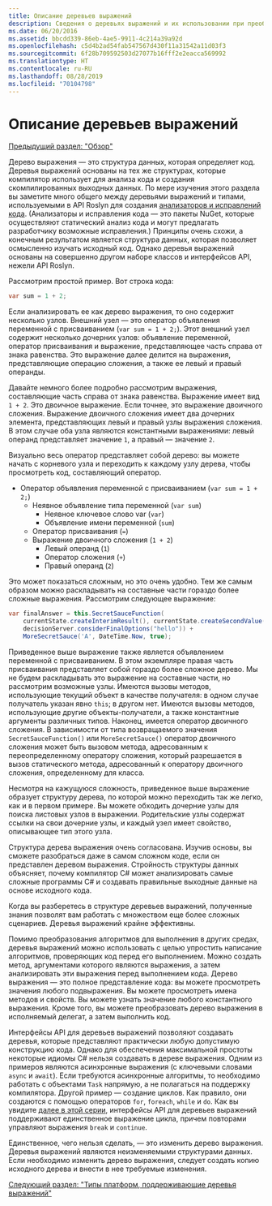 ```yaml
---
title: Описание деревьев выражений
description: Сведения о деревьях выражений и их использовании при преобразовании алгоритмов для выполнения кода во внешних средах и его проверки перед выполнением.
ms.date: 06/20/2016
ms.assetid: bbcdd339-86eb-4ae5-9911-4c214a39a92d
ms.openlocfilehash: c5d4b2ad54fab547567d430f11a31542a11d03f3
ms.sourcegitcommit: 6f28b709592503d27077b16fff2e2eacca569992
ms.translationtype: HT
ms.contentlocale: ru-RU
ms.lasthandoff: 08/28/2019
ms.locfileid: "70104798"
---
```

# <a name="expression-trees-explained"></a>Описание деревьев выражений

[Предыдущий раздел: "Обзор"](expression-trees.md)

Дерево выражения — это структура данных, которая определяет код. Деревья выражений основаны на тех же структурах, которые компилятор использует для анализа кода и создания скомпилированных выходных данных. По мере изучения этого раздела вы заметите много общего между деревьями выражений и типами, используемыми в API Roslyn для создания [анализаторов и исправлений кода](https://github.com/dotnet/roslyn-analyzers).
(Анализаторы и исправления кода — это пакеты NuGet, которые осуществляют статический анализ кода и могут предлагать разработчику возможные исправления.) Принципы очень схожи, а конечным результатом является структура данных, которая позволяет осмысленно изучать исходный код. Однако деревья выражений основаны на совершенно другом наборе классов и интерфейсов API, нежели API Roslyn.

Рассмотрим простой пример.
Вот строка кода:

```csharp
var sum = 1 + 2;
```

Если анализировать ее как дерево выражения, то оно содержит несколько узлов.
Внешний узел — это оператор объявления переменной с присваиванием (`var sum = 1 + 2;`). Этот внешний узел содержит несколько дочерних узлов: объявление переменной, оператор присваивания и выражение, представляющее часть справа от знака равенства. Это выражение далее делится на выражения, представляющие операцию сложения, а также ее левый и правый операнды.

Давайте немного более подробно рассмотрим выражения, составляющие часть справа от знака равенства.
Выражение имеет вид `1 + 2`. Это двоичное выражение. Если точнее, это выражение двоичного сложения. Выражение двоичного сложения имеет два дочерних элемента, представляющих левый и правый узлы выражения сложения. В этом случае оба узла являются константными выражениями: левый операнд представляет значение `1`, а правый — значение `2`.

Визуально весь оператор представляет собой дерево: вы можете начать с корневого узла и переходить к каждому узлу дерева, чтобы просмотреть код, составляющий оператор.

- Оператор объявления переменной с присваиванием (`var sum = 1 + 2;`)
  - Неявное объявление типа переменной (`var sum`)
    - Неявное ключевое слово var (`var`)
    - Объявление имени переменной (`sum`)
  - Оператор присваивания (`=`)
  - Выражение двоичного сложения (`1 + 2`)
    - Левый операнд (`1`)
    - Оператор сложения (`+`)
    - Правый операнд (`2`)

Это может показаться сложным, но это очень удобно. Тем же самым образом можно раскладывать на составные части гораздо более сложные выражения. Рассмотрим следующее выражение:

```csharp
var finalAnswer = this.SecretSauceFunction(
    currentState.createInterimResult(), currentState.createSecondValue(1, 2),
    decisionServer.considerFinalOptions("hello")) +
    MoreSecretSauce('A', DateTime.Now, true);
```

Приведенное выше выражение также является объявлением переменной с присваиванием.
В этом экземпляре правая часть присваивания представляет собой гораздо более сложное дерево.
Мы не будем раскладывать это выражение на составные части, но рассмотрим возможные узлы. Имеются вызовы методов, использующие текущий объект в качестве получателя: в одном случае получатель указан явно `this`; в другом нет. Имеются вызовы методов, использующие другие объекты-получатели, а также константные аргументы различных типов. Наконец, имеется оператор двоичного сложения. В зависимости от типа возвращаемого значения `SecretSauceFunction()` или `MoreSecretSauce()` оператор двоичного сложения может быть вызовом метода, адресованным к переопределенному оператору сложения, который разрешается в вызов статического метода, адресованный к оператору двоичного сложения, определенному для класса.

Несмотря на кажущуюся сложность, приведенное выше выражение образует структуру дерева, по которой можно переходить так же легко, как и в первом примере. Вы можете обходить дочерние узлы для поиска листовых узлов в выражении. Родительские узлы содержат ссылки на свои дочерние узлы, и каждый узел имеет свойство, описывающее тип этого узла.

Структура дерева выражения очень согласована. Изучив основы, вы сможете разобраться даже в самом сложном коде, если он представлен деревом выражения. Стройность структуры данных объясняет, почему компилятор C# может анализировать самые сложные программы C# и создавать правильные выходные данные на основе исходного кода.

Когда вы разберетесь в структуре деревьев выражений, полученные знания позволят вам работать с множеством еще более сложных сценариев. Деревья выражений крайне эффективны.

Помимо преобразования алгоритмов для выполнения в других средах, деревья выражений можно использовать с целью упростить написание алгоритмов, проверяющих код перед его выполнением. Можно создать метод, аргументами которого являются выражения, а затем анализировать эти выражения перед выполнением кода. Дерево выражения — это полное представление кода: вы можете просмотреть значения любого подвыражения.
Вы можете просмотреть имена методов и свойств. Вы можете узнать значение любого константного выражения.
Кроме того, вы можете преобразовать дерево выражения в исполняемый делегат, а затем выполнить код.

Интерфейсы API для деревьев выражений позволяют создавать деревья, которые представляют практически любую допустимую конструкцию кода. Однако для обеспечения максимальной простоты некоторые идиомы C# нельзя создавать в дереве выражения. Одним из примеров являются асинхронные выражения (с ключевыми словами `async` и `await`). Если требуются асинхронные алгоритмы, то необходимо работать с объектами `Task` напрямую, а не полагаться на поддержку компилятора. Другой пример — создание циклов. Как правило, они создаются с помощью операторов `for`, `foreach`, `while` и `do`. Как вы увидите [далее в этой серии](expression-trees-building.md), интерфейсы API для деревьев выражений поддерживают единственное выражение цикла, причем повторами управляют выражения `break` и `continue`.

Единственное, чего нельзя сделать, — это изменить дерево выражения.  Деревья выражений являются неизменяемыми структурами данных. Если необходимо изменить дерево выражения, следует создать копию исходного дерева и внести в нее требуемые изменения.

[Следующий раздел: "Типы платформ, поддерживающие деревья выражений"](expression-classes.md)
